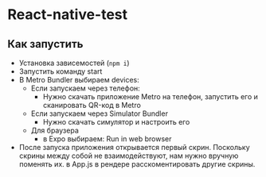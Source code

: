 # React-native-test

## Как запустить

- Установка зависемостей (`npm i`)
- Запустить команду start
- В Metro Bundler выбираем devices:
  - Если запускаем через телефон:
    - Нужно скачать приложение Metro на телефон,
      запустить его и сканировать QR-код в Metro
  - Если запускаем через Simulator Bundler
    - Нужно скачать симулятор и настроить его
  - Для браузера
    - в Expo выбираем: Run in web browser
- После запуска приложения открывается первый скрин.
  Поскольку скрины между собой не взаимодействуют, нам нужно
  вручную поменять их.
  в App.js в рендере расскоментировать другие скрины.
